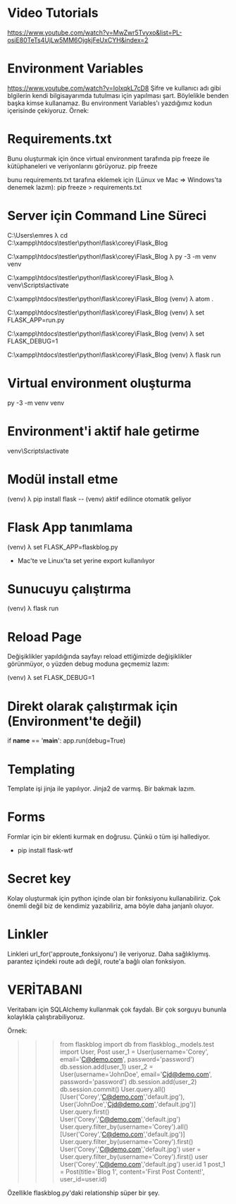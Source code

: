 # Video Tutorials
https://www.youtube.com/watch?v=MwZwr5Tvyxo&list=PL-osiE80TeTs4UjLw5MM6OjgkjFeUxCYH&index=2

# Environment Variables
https://www.youtube.com/watch?v=IolxqkL7cD8
Şifre ve kullanıcı adı gibi blgilerin kendi bilgisayarımda tutulması için yapılması şart.
Böylelikle benden başka kimse kullanamaz. Bu environment Variables'ı yazdığımız kodun içerisinde çekiyoruz.
Örnek:

# Requirements.txt
Bunu oluşturmak için önce virtual environment tarafında pip freeze ile kütüphaneleri ve veriyonlarını görüyoruz.
pip freeze

bunu requirements.txt tarafına eklemek için (Lünux ve Mac => Windows'ta denemek lazım):
pip freeze > requirements.txt


# Server için Command Line Süreci
C:\Users\emres
λ cd C:\xampp\htdocs\testler\python\flask\corey\Flask_Blog

C:\xampp\htdocs\testler\python\flask\corey\Flask_Blog
λ py -3 -m venv venv

C:\xampp\htdocs\testler\python\flask\corey\Flask_Blog
λ venv\Scripts\activate

C:\xampp\htdocs\testler\python\flask\corey\Flask_Blog
(venv) λ atom .

C:\xampp\htdocs\testler\python\flask\corey\Flask_Blog
(venv) λ set FLASK_APP=run.py

C:\xampp\htdocs\testler\python\flask\corey\Flask_Blog
(venv) λ set FLASK_DEBUG=1

C:\xampp\htdocs\testler\python\flask\corey\Flask_Blog
(venv) λ flask run

# Virtual environment oluşturma
py -3 -m venv venv

# Environment'i aktif hale getirme
venv\Scripts\activate

# Modül install etme
(venv) λ pip install flask -- (venv) aktif edilince otomatik geliyor

# Flask App tanımlama
(venv) λ set FLASK_APP=flaskblog.py
* Mac'te ve Linux'ta set yerine export kullanılıyor

# Sunucuyu çalıştırma
(venv) λ flask run

# Reload Page
Değişiklikler yapıldığında sayfayı reload ettiğimizde değişiklikler görünmüyor, o yüzden debug moduna geçmemiz lazım:

(venv) λ set FLASK_DEBUG=1

# Direkt olarak çalıştırmak için (Environment'te değil)
if __name__ == '__main__':
    app.run(debug=True)

# Templating
Template işi jinja ile yapılıyor. Jinja2 de varmış. Bir bakmak lazım.

# Forms
Formlar için bir eklenti kurmak en doğrusu. Çünkü o tüm işi hallediyor.
- pip install flask-wtf

# Secret key
 Kolay oluşturmak için python içinde olan bir fonksiyonu kullanabiliriz. Çok önemli değil biz de kendimiz yazabiliriz, ama böyle daha janjanlı oluyor.
 <!--

 (venv) λ python
 Python 3.9.5 (tags/v3.9.5:0a7dcbd, May  3 2021, 17:27:52) [MSC v.1928 64 bit (AMD64)] on win32
 Type "help", "copyright", "credits" or "license" for more information.
 >>> import secrets
 >>> secrets.token_hex(16)
 '7bce2ca88c6b82065a42a4ca1bd2ccf6'

  -->

# Linkler
Linkleri url_for('approute_fonksiyonu') ile veriyoruz. Daha sağlıklıymış.
parantez içindeki route adı değil, route'a bağlı olan fonksiyon.

# VERİTABANI
Veritabanı için SQLAlchemy kullanmak çok faydalı. Bir çok sorguyu bununla kolaylıkla çalıştırabiliyoruz.

Örnek:
>>> from flaskblog import db
>>> from flaskblog._models.test import User, Post
>>> user_1 = User(username='Corey', email='C@demo.com', password='password')
>>> db.session.add(user_1)
>>> user_2 = User(username='JohnDoe', email='Cjd@demo.com', password='password')
>>> db.session.add(user_2)
>>> db.session.commit()
>>> User.query.all()
[User('Corey','C@demo.com','default.jpg'), User('JohnDoe','Cjd@demo.com','default.jpg')]
>>> User.query.first()
User('Corey','C@demo.com','default.jpg')
>>> User.query.filter_by(username='Corey').all()
[User('Corey','C@demo.com','default.jpg')]
>>> User.query.filter_by(username='Corey').first()
User('Corey','C@demo.com','default.jpg')
>>> user = User.query.filter_by(username='Corey').first()
>>> user
User('Corey','C@demo.com','default.jpg')
>>> user.id
1
>>> post_1 = Post(title='Blog 1', content='First Post Content!', user_id=user.id)

Özellikle flaskblog.py'daki relationship süper bir şey.

